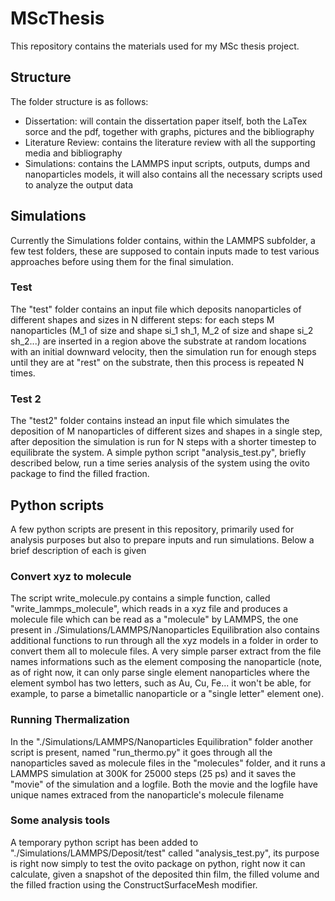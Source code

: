 # MScThesis
This repository contains the materials used for my MSc thesis project. 
## Structure
The folder structure is as follows:
- Dissertation: will contain the dissertation paper itself, both the LaTex sorce and the pdf, together with graphs, pictures and the bibliography
- Literature Review: contains the literature review with all the supporting media and bibliography
- Simulations: contains the LAMMPS input scripts, outputs, dumps and nanoparticles models, it will also contains all the necessary scripts used to analyze the output data

## Simulations
Currently the Simulations folder contains, within the LAMMPS subfolder, a few test folders, these are supposed to contain inputs made to test various approaches before using them for the final simulation.

### Test
The "test" folder contains an input file which deposits nanoparticles of different shapes and sizes in N different steps: for each steps M nanoparticles (M_1 of size and shape si_1 sh_1, M_2 of size and shape si_2 sh_2...) are inserted in a region above the substrate at random locations with an initial downward velocity, then the simulation run for enough steps until they are at "rest" on the substrate, then this process is repeated N times.

### Test 2
The "test2" folder contains instead an input file which simulates the deposition of M nanoparticles of different sizes and shapes in a single step, after deposition the simulation is run for N steps with a shorter timestep to equilibrate the system. A simple python script "analysis_test.py", briefly described below, run a time series analysis of the system using the ovito package to find the filled fraction.


## Python scripts
A few python scripts are present in this repository, primarily used for analysis purposes but also to prepare inputs and run simulations. Below a brief description of each is given

### Convert xyz to molecule
The script write_molecule.py contains a simple function, called "write_lammps_molecule", which reads in a xyz file and produces a molecule file which can be read as a "molecule" by LAMMPS, the one present in ./Simulations/LAMMPS/Nanoparticles Equilibration also contains additional functions to run through all the xyz models in a folder in order to convert them all to molecule files. A very simple parser extract from the file names informations such as the element composing the nanoparticle (note, as of right now, it can only parse single element nanoparticles where the element symbol has two letters, such as Au, Cu, Fe... it won't be able, for example, to parse a bimetallic nanoparticle or a "single letter" element one).

### Running Thermalization
In the "./Simulations/LAMMPS/Nanoparticles Equilibration" folder another script is present, named "run_thermo.py" it goes through all the nanoparticles saved as molecule files in the "molecules" folder, and it runs a LAMMPS simulation at 300K for 25000 steps (25 ps) and it saves the "movie" of the simulation and a logfile. Both the movie and the logfile have unique names extraced from the nanoparticle's molecule filename

### Some analysis tools
A temporary python script has been added to "./Simulations/LAMMPS/Deposit/test" called "analysis_test.py", its purpose is right now simply to test the ovito package on python, right now it can calculate, given a snapshot of the deposited thin film, the filled volume and the filled fraction using the ConstructSurfaceMesh modifier.

